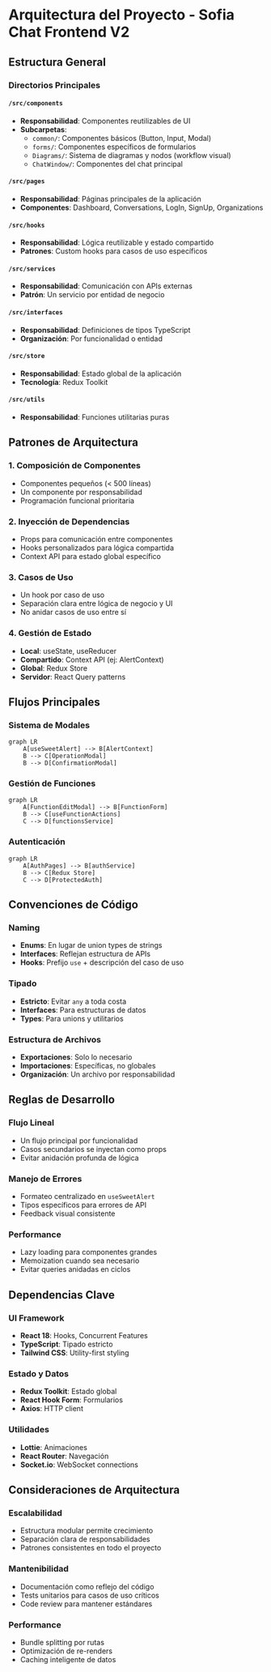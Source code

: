 # Arquitectura del Proyecto - Sofia Chat Frontend V2

## Estructura General

### Directorios Principales

#### `/src/components`
- **Responsabilidad**: Componentes reutilizables de UI
- **Subcarpetas**:
  - `common/`: Componentes básicos (Button, Input, Modal)
  - `forms/`: Componentes específicos de formularios
  - `Diagrams/`: Sistema de diagramas y nodos (workflow visual)
  - `ChatWindow/`: Componentes del chat principal

#### `/src/pages`
- **Responsabilidad**: Páginas principales de la aplicación
- **Componentes**: Dashboard, Conversations, LogIn, SignUp, Organizations

#### `/src/hooks`
- **Responsabilidad**: Lógica reutilizable y estado compartido
- **Patrones**: Custom hooks para casos de uso específicos

#### `/src/services`
- **Responsabilidad**: Comunicación con APIs externas
- **Patrón**: Un servicio por entidad de negocio

#### `/src/interfaces`
- **Responsabilidad**: Definiciones de tipos TypeScript
- **Organización**: Por funcionalidad o entidad

#### `/src/store`
- **Responsabilidad**: Estado global de la aplicación
- **Tecnología**: Redux Toolkit

#### `/src/utils`
- **Responsabilidad**: Funciones utilitarias puras

## Patrones de Arquitectura

### 1. Composición de Componentes
- Componentes pequeños (< 500 líneas)
- Un componente por responsabilidad
- Programación funcional prioritaria

### 2. Inyección de Dependencias
- Props para comunicación entre componentes
- Hooks personalizados para lógica compartida
- Context API para estado global específico

### 3. Casos de Uso
- Un hook por caso de uso
- Separación clara entre lógica de negocio y UI
- No anidar casos de uso entre sí

### 4. Gestión de Estado
- **Local**: useState, useReducer
- **Compartido**: Context API (ej: AlertContext)
- **Global**: Redux Store
- **Servidor**: React Query patterns

## Flujos Principales

### Sistema de Modales
```mermaid
graph LR
    A[useSweetAlert] --> B[AlertContext]
    B --> C[OperationModal]
    B --> D[ConfirmationModal]
```

### Gestión de Funciones
```mermaid
graph LR
    A[FunctionEditModal] --> B[FunctionForm]
    B --> C[useFunctionActions]
    C --> D[functionsService]
```

### Autenticación
```mermaid
graph LR
    A[AuthPages] --> B[authService]
    B --> C[Redux Store]
    C --> D[ProtectedAuth]
```

## Convenciones de Código

### Naming
- **Enums**: En lugar de union types de strings
- **Interfaces**: Reflejan estructura de APIs
- **Hooks**: Prefijo `use` + descripción del caso de uso

### Tipado
- **Estricto**: Evitar `any` a toda costa
- **Interfaces**: Para estructuras de datos
- **Types**: Para unions y utilitarios

### Estructura de Archivos
- **Exportaciones**: Solo lo necesario
- **Importaciones**: Específicas, no globales
- **Organización**: Un archivo por responsabilidad

## Reglas de Desarrollo

### Flujo Lineal
- Un flujo principal por funcionalidad
- Casos secundarios se inyectan como props
- Evitar anidación profunda de lógica

### Manejo de Errores
- Formateo centralizado en `useSweetAlert`
- Tipos específicos para errores de API
- Feedback visual consistente

### Performance
- Lazy loading para componentes grandes
- Memoization cuando sea necesario
- Evitar queries anidadas en ciclos

## Dependencias Clave

### UI Framework
- **React 18**: Hooks, Concurrent Features
- **TypeScript**: Tipado estricto
- **Tailwind CSS**: Utility-first styling

### Estado y Datos
- **Redux Toolkit**: Estado global
- **React Hook Form**: Formularios
- **Axios**: HTTP client

### Utilidades
- **Lottie**: Animaciones
- **React Router**: Navegación
- **Socket.io**: WebSocket connections

## Consideraciones de Arquitectura

### Escalabilidad
- Estructura modular permite crecimiento
- Separación clara de responsabilidades
- Patrones consistentes en todo el proyecto

### Mantenibilidad
- Documentación como reflejo del código
- Tests unitarios para casos de uso críticos
- Code review para mantener estándares

### Performance
- Bundle splitting por rutas
- Optimización de re-renders
- Caching inteligente de datos
